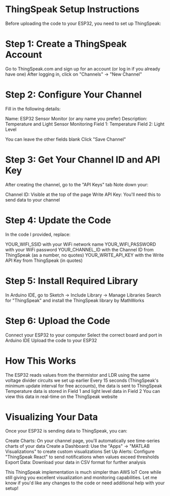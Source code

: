 # ThingSpeak Setup Instructions

Before uploading the code to your ESP32, you need to set up ThingSpeak:
# Step 1: Create a ThingSpeak Account

Go to ThingSpeak.com and sign up for an account (or log in if you already have one)
After logging in, click on "Channels" → "New Channel"

# Step 2: Configure Your Channel

Fill in the following details:

Name: ESP32 Sensor Monitor (or any name you prefer)
Description: Temperature and Light Sensor Monitoring
Field 1: Temperature
Field 2: Light Level


You can leave the other fields blank
Click "Save Channel"

# Step 3: Get Your Channel ID and API Key

After creating the channel, go to the "API Keys" tab
Note down your:

Channel ID: Visible at the top of the page
Write API Key: You'll need this to send data to your channel



# Step 4: Update the Code

In the code I provided, replace:

YOUR_WIFI_SSID with your WiFi network name
YOUR_WIFI_PASSWORD with your WiFi password
YOUR_CHANNEL_ID with the Channel ID from ThingSpeak (as a number, no quotes)
YOUR_WRITE_API_KEY with the Write API Key from ThingSpeak (in quotes)



# Step 5: Install Required Library

In Arduino IDE, go to Sketch → Include Library → Manage Libraries
Search for "ThingSpeak" and install the ThingSpeak library by MathWorks

# Step 6: Upload the Code

Connect your ESP32 to your computer
Select the correct board and port in Arduino IDE
Upload the code to your ESP32

# How This Works

The ESP32 reads values from the thermistor and LDR using the same voltage divider circuits we set up earlier
Every 15 seconds (ThingSpeak's minimum update interval for free accounts), the data is sent to ThingSpeak
Temperature data is stored in Field 1 and light level data in Field 2
You can view this data in real-time on the ThingSpeak website

# Visualizing Your Data
Once your ESP32 is sending data to ThingSpeak, you can:

Create Charts: On your channel page, you'll automatically see time-series charts of your data
Create a Dashboard: Use the "Apps" → "MATLAB Visualizations" to create custom visualizations
Set Up Alerts: Configure "ThingSpeak React" to send notifications when values exceed thresholds
Export Data: Download your data in CSV format for further analysis

This ThingSpeak implementation is much simpler than AWS IoT Core while still giving you excellent visualization and monitoring capabilities. Let me know if you'd like any changes to the code or need additional help with your setup!
